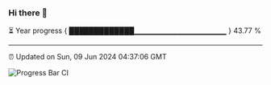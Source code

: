 ### Hi there 👋

⏳ Year progress { █████████████▁▁▁▁▁▁▁▁▁▁▁▁▁▁▁▁▁ } 43.77 %

---

⏰ Updated on Sun, 09 Jun 2024 04:37:06 GMT

![Progress Bar CI](https://github.com/IshwaranRudhara/GIT-ACTION/workflows/Progress%20Bar%20CI/badge.svg)
